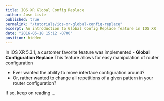 ```yaml
---
title: IOS XR Global Config Replace
author: Jose Liste
published: true
permalink: "/tutorials/ios-xr-global-config-replace"
excerpt: An introduction to Global Config Replace feature in IOS XR
date: "2016-05-18 15:12 -0700"
position: hidden
---
```


In IOS XR 5.3.1, a customer favorite feature was implemented - **Global Configuration Replace**
This feature allows for easy manipulation of router configuration

*  Ever wanted the ability to move interface configuration around?
*  Or, rather wanted to change all repetitions of a given pattern in your router configuration?

If so, keep on reading ...




